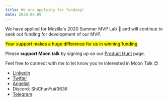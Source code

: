 ```yaml
---
title: We are applying for funding!
date: 2020.06.09
---
```


We have applied for Mozilla's 2020 Summer MVP Lab 🥳 and will continue to seek out funding for development of our MVP.

<mark>Your support makes a huge difference for us in winning funding</mark>

Please **support Moon talk** by signing up on our [Product Hunt](https://www.producthunt.com/upcoming/moon-talk) page.

Feel free to connect with me to let know you're interested in Moon Talk 😊
- [Linkedin](https://www.linkedin.com/in/shichunyu/)
- [Twitter](twitter.com/shicarriesyou/)
- [Angelist](https://angel.co/u/chunyu-shi)
- Discord: ShiChunYu#3636
- [Telegram](https://t.me/shichunyu)